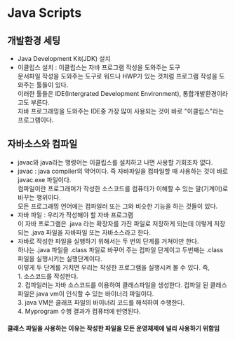 # Java Scripts
## 개발환경 세팅
- Java Development Kit(JDK) 설치
- 이클립스 설치 : 이클립스는 자바 프로그램 작성을 도와주는 도구<br/>문서파일 작성을 도와주는 도구로 워드나 HWP가 있는 것처럼 프로그램 작성을 도와주는 툴들이 있다.<br/>  이러한 툴들은 IDE(Intergrated Development Environment), 통합개발환경이라고도 부른다.<br/> 자바 프로그래밍을 도와주는 IDE중 가장 많이 사용되는 것이 바로 "이클립스"라는 프로그램이다.
## 자바소스와 컴파일
- javac와 java라는 명령어는 이클립스를 설치하고 나면 사용할 기회조차 없다.
- javac :  java compiler의 약어이다. 즉 자바파일을 컴파일할 때 사용하는 것이 바로 javac.exe 파일이다.<br/> 컴파일이란 프로그래머가 작성한 소스코드를 컴퓨터가 이해할 수 있는 말(기계어)로 바꾸는 행위이다. <br/>모든 프로그래밍 언어에는 컴파일러 또는 그와 비슷한 기능을 하는 것들이 있다.
- 자바 파일 : 우리가 작성해야 할 자바 프로그램<br/>이 자바 프로그램은 .java 라는 확장자를 가진 파일로 저장하게 되는데 이렇게 저장되는 .java 파일을 자바파일 또는 자바소스라고 한다.
- 자바로 작성한 파일을 실행하기 위해서는 두 번의 단계를 거쳐야만 한다. <br/>하나는 .java 파일을 .class 파일로 바꾸어 주는 컴파일 단계이고 두번째는 .class 파일을 실행시키는 실행단계이다. <br/>이렇게 두 단계를 거치면 우리는 작성한 프로그램을 실행시켜 볼 수 있다. 즉,<br/>1. 소스코드를 작성한다.<br/>2. 컴파일러는 자바 소스코드를 이용하여 클래스파일을 생성한다. 컴파일 된 클래스 파일은 java vm이 인식할 수 있는 바이너리 파일이다.<br/>3. java VM은 클래프 파일의 바이너리 코드를 해석하여 수행한다.<br/>4. Myprogram 수행 결과가 컴퓨터에 반영된다.
#### 클래스 파일을 사용하는 이유는 작성한 파일을 모든 운영체제에 널리 사용하기 위함임

